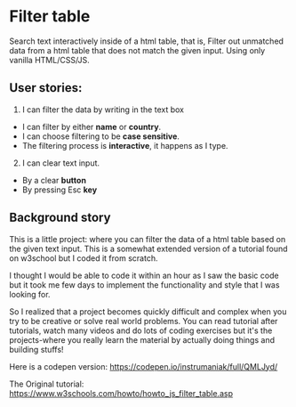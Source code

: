 # Filter table

Search text interactively inside of a html table, that is, Filter out unmatched data from a html table that does not match the given input. Using only vanilla HTML/CSS/JS.

## User stories:

1. I can filter the data by writing in the text box
  - I can filter by either **name** or **country**.
  - I can choose filtering to be **case sensitive**.
  - The filtering process is **interactive**, it happens as I type.
2. I can clear text input.
  - By a clear **button**
  - By pressing Esc **key**


## Background story

This is a little project: where you can filter the data of a html table based on the given text input. This is a somewhat extended version of a tutorial found on w3school but I coded it from scratch. 

I thought I would be able to code it within an hour as I saw the basic code but it took me few days to implement the functionality and style that I was looking for.

So I realized that a project becomes quickly difficult and complex when you try to be creative or solve real world problems. You can read tutorial after tutorials, watch many videos and do lots of coding exercises but it's the projects-where you really learn the material by actually doing things and building stuffs!

Here is a codepen version:
https://codepen.io/instrumaniak/full/QMLJyd/

The Original tutorial:
https://www.w3schools.com/howto/howto_js_filter_table.asp